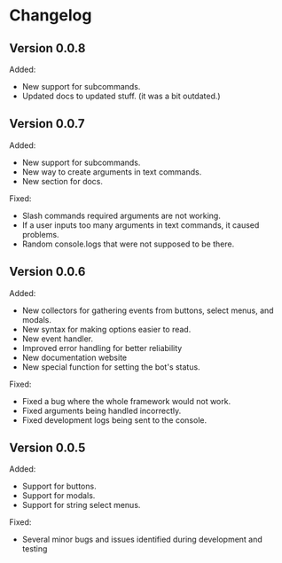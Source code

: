 # Changelog

## Version 0.0.8

Added:
- New support for subcommands.
- Updated docs to updated stuff. (it was a bit outdated.)

## Version 0.0.7

Added:
- New support for subcommands.
- New way to create arguments in text commands.
- New section for docs.

Fixed:
- Slash commands required arguments are not working.
- If a user inputs too many arguments in text commands, it caused problems.
- Random console.logs that were not supposed to be there.

## Version 0.0.6

Added:
- New collectors for gathering events from buttons, select menus, and modals.
- New syntax for making options easier to read.
- New event handler.
- Improved error handling for better reliability
- New documentation website
- New special function for setting the bot's status.

Fixed:
- Fixed a bug where the whole framework would not work.
- Fixed arguments being handled incorrectly.
- Fixed development logs being sent to the console.

## Version 0.0.5

Added:
- Support for buttons.
- Support for modals.
- Support for string select menus.

Fixed:
- Several minor bugs and issues identified during development and testing
